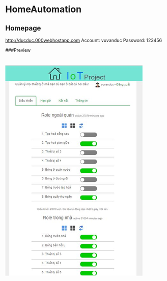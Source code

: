 # HomeAutomation

## Homepage
http://ducduc.000webhostapp.com
Account: vuvanduc
Password: 123456

###Preview

![wallpaper](https://github.com/Hercules2404/HomeAutomation/blob/master/homepreview.JPG)
=======
